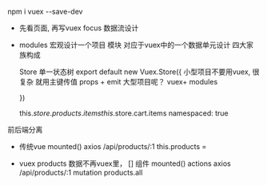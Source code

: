 npm i vuex --save-dev
- 先看页面, 再写vuex
  focus 数据流设计

- modules
  宏观设计一个项目
  模块 对应于vuex中的一个数据单元设计 四大家族构成

  Store 单一状态树
  export default new Vuex.Store({
    小型项目不要用vuex, 很复杂
    就用主键传值 props + emit 
    大型项目呢？ vuex+ modules


  })

  this.$store.products.items
  this.$store.cart.items
  namespaced: true

前后端分离
- 传统vue
mounted()
  axios /api/products/:1
  this.products = 

- vuex 
products 数据不再vuex里， []
组件 mounted()
    actions
    axios /api/products/:1
    mutation
    products.all 
